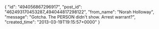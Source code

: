  {
   "id": "494056867296917",
   "post_id": "462493170453287_494044817298122",
   "from_name": "Norah Holloway",
   "message": "Gotcha. The PERSON didn't show. Arrest warrant?",
   "created_time": "2013-03-19T19:15:57+0000"
 }
